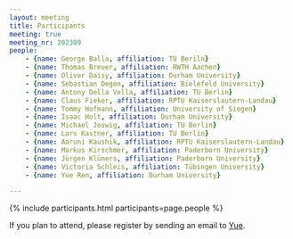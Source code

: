 ```yaml
---
layout: meeting
title: Participants
meeting: true
meeting_nr: 202309
people:
    - {name: George Balla, affiliation: TU Beriln}
    - {name: Thomas Breuer, affiliation: RWTH Aachen}
    - {name: Oliver Daisy, affiliation: Durham University}
    - {name: Sebastian Degen, affiliation: Bielefeld University}
    - {name: Antony Della Vella, affiliation: TU Berlin}
    - {name: Claus Fieker, affiliation: RPTU Kaiserslautern-Landau}
    - {name: Tommy Hofmann, affiliation: University of Siegen}
    - {name: Isaac Holt, affiliation: Durham University}
    - {name: Michael Joswig, affiliation: TU Berlin}
    - {name: Lars Kastner, affiliation: TU Berlin}
    - {name: Aaruni Kaushik, affiliation: RPTU Kaiserslautern-Landau}
    - {name: Markus Kirschmer, affiliation: Paderborn University}
    - {name: Jürgen Klüners, affiliation: Paderborn University}
    - {name: Victoria Schleis, affiliation: Tübingen University}
    - {name: Yue Ren, affiliation: Durham University}

---
```


{% include participants.html participants=page.people %}

If you plan to attend, please register by sending an email to [Yue](mailto:yue.ren2@durham.ac.uk).
